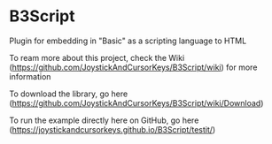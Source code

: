 # B3Script
Plugin for embedding in "Basic" as a scripting language to HTML

To ream more about this project, check the Wiki (https://github.com/JoystickAndCursorKeys/B3Script/wiki) for more information

To download the library, go here (https://github.com/JoystickAndCursorKeys/B3Script/wiki/Download)

To run the example directly here on GitHub, go here (https://joystickandcursorkeys.github.io/B3Script/testit/)

